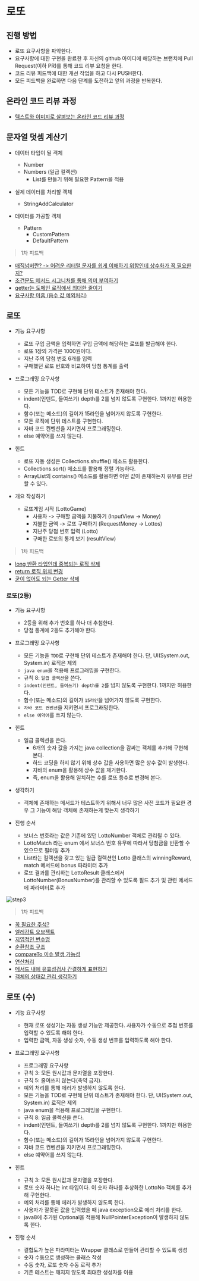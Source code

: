 # 로또
## 진행 방법
* 로또 요구사항을 파악한다.
* 요구사항에 대한 구현을 완료한 후 자신의 github 아이디에 해당하는 브랜치에 Pull Request(이하 PR)를 통해 코드 리뷰 요청을 한다.
* 코드 리뷰 피드백에 대한 개선 작업을 하고 다시 PUSH한다.
* 모든 피드백을 완료하면 다음 단계를 도전하고 앞의 과정을 반복한다.

## 온라인 코드 리뷰 과정
* [텍스트와 이미지로 살펴보는 온라인 코드 리뷰 과정](https://github.com/next-step/nextstep-docs/tree/master/codereview)

## 문자열 덧셈 계산기
- 데이터 타입이 될 객체
    - Number
    - Numbers (일급 컬렉션)
        - List<Number>를 만들기 위해 필요한 Pattern을 적용

- 실제 데이터를 처리할 객체
    - StringAddCalculator
    
- 데이터를 가공할 객체
    - Pattern
        - CustomPattern
        - DefaultPattern

> 1차 피드백
- [매직넘버란? -> 어려운 리터럴 문자를 쉽게 이해하기 위함인데 상수화가 꼭 필요한지?](https://github.com/next-step/java-lotto/pull/1242#discussion_r594298154)
- [조건문도 메서드 시그니처를 통해 의미 부여하기](https://github.com/next-step/java-lotto/pull/1242#discussion_r594304155)
- [getter는 도메인 로직에서 최대한 줄이기](https://github.com/next-step/java-lotto/pull/1242#discussion_r594307685)
- [요구사항 미흡 (음수 값 예외처리)](https://github.com/next-step/java-lotto/pull/1242#discussion_r594310922)

## 로또
- 기능 요구사항
    - 로또 구입 금액을 입력하면 구입 금액에 해당하는 로또를 발급해야 한다.
    - 로또 1장의 가격은 1000원이다.
    - 지난 주의 당첨 번호 6개를 입력
    - 구매했던 로또 번호와 비교하여 당첨 통계를 출력

- 프로그래밍 요구사항
    - 모든 기능을 TDD로 구현해 단위 테스트가 존재해야 한다.
    - indent(인덴트, 들여쓰기) depth를 2를 넘지 않도록 구현한다. 1까지만 허용한다.
    - 함수(또는 메소드)의 길이가 15라인을 넘어가지 않도록 구현한다.
    - 모든 로직에 단위 테스트를 구현한다.
    - 자바 코드 컨벤션을 지키면서 프로그래밍한다.
    - else 예약어를 쓰지 않는다.

- 힌트
    - 로또 자동 생성은 Collections.shuffle() 메소드 활용한다.
    - Collections.sort() 메소드를 활용해 정렬 가능하다.
    - ArrayList의 contains() 메소드를 활용하면 어떤 값이 존재하는지 유무를 판단할 수 있다.

- 개요 작성하기
    - 로또게임 시작 (LottoGame)
        - 사용자 -> 구매할 금액을 지불하기 (InputView -> Money)
        - 지불한 금액 -> 로또 구매하기 (RequestMoney -> Lottos)
        - 지난주 당첨 번호 입력 (Lotto)
        - 구매한 로또의 통계 보기 (resultView)

> 1차 피드백
- [long 반환 타입인데 중복되는 로직 삭제](https://github.com/next-step/java-lotto/pull/1255#discussion_r595985358)
- [return 로직 위치 변경](https://github.com/next-step/java-lotto/pull/1255#discussion_r595986529)
- [굳이 없어도 되는 Getter 삭제](https://github.com/next-step/java-lotto/pull/1255#discussion_r595990045)


### 로또(2등)
- 기능 요구사항
    - 2등을 위해 추가 번호를 하나 더 추첨한다.
    - 당첨 통계에 2등도 추가해야 한다.

- 프로그래밍 요구사항
    - 모든 기능을 `TDD`로 구현해 단위 테스트가 존재해야 한다. 
      단, UI(System.out, System.in) 로직은 제외
    - `java enum`을 적용해 프로그래밍을 구현한다.
    - 규칙 8: `일급 콜렉션`을 쓴다.
    - `indent(인덴트, 들여쓰기) depth를 2`를 넘지 않도록 구현한다. 1까지만 허용한다.
    - 함수(또는 메소드)의 길이가 `15라인`을 넘어가지 않도록 구현한다.
    - `자바 코드 컨벤션`을 지키면서 프로그래밍한다.
    - `else 예약어`를 쓰지 않는다.

- 힌트
    - 일급 콜렉션을 쓴다.
        - 6개의 숫자 값을 가지는 java collection을 감싸는 객체를 추가해 구현해 본다.
        - 하드 코딩을 하지 않기 위해 상수 값을 사용하면 많은 상수 값이 발생한다. 
        - 자바의 enum을 활용해 상수 값을 제거한다. 
        - 즉, enum을 활용해 일치하는 수를 로또 등수로 변경해 본다.
    
- 생각하기
    - 객체에 존재하는 메서드가 테스트하기 위해서 너무 많은 사전 코드가 필요한 경우 
      그 기능이 해당 객체에 존재하는게 맞는지 생각하기

- 진행 순서
    - 보너스 번호라는 값은 기존에 있던 LottoNumber 객체로 관리될 수 있다.
    - LottoMatch 라는 enum 에서 보너스 번호 유무에 따라서 당첨금을 반환할 수 있으므로 필터링 추가
    - List<LottoNumber>라는 컬렉션을 갖고 있는 일급 컬렉션인 Lotto 클래스의 winningReward, match 메서드에 bonus 파라미터 추가
    - 로또 결과를 관리하는 LottoResult 클래스에서 LottoNumber(BonusNumber)를 관리할 수 있도록 필드 추가 및 관련 메서드에 파라미터로 추가  


![step3](docs/lotto_step3.png)

> 1차 피드백
- [꼭 필요한 주석?](https://github.com/next-step/java-lotto/pull/1261#discussion_r596771924)
- [엘레강트 오브젝트](https://github.com/next-step/java-lotto/pull/1261#discussion_r596800376)
- [지엽적인 변수명](https://github.com/next-step/java-lotto/pull/1261#discussion_r596801645)
- [순환참조 구조](https://github.com/next-step/java-lotto/pull/1261#discussion_r596803272)
- [compareTo 이슈 발생 가능성](https://github.com/next-step/java-lotto/pull/1261#discussion_r596806649)
- [연산처리](https://github.com/next-step/java-lotto/pull/1261#discussion_r596810848)
- [메서드 내에 유효성검사 간결하게 표현하기](https://github.com/next-step/java-lotto/pull/1261#discussion_r596825348)
- [객체의 상태값 관리 생각하기](https://github.com/next-step/java-lotto/pull/1261#discussion_r596829039)


## 로또 (수)
- 기능 요구사항
    - 현재 로또 생성기는 자동 생성 기능만 제공한다. 사용자가 수동으로 추첨 번호를 입력할 수 있도록 해야 한다.
    - 입력한 금액, 자동 생성 숫자, 수동 생성 번호를 입력하도록 해야 한다.

- 프로그래밍 요구사항
    - 프로그래밍 요구사항
    - 규칙 3: 모든 원시값과 문자열을 포장한다.
    - 규칙 5: 줄여쓰지 않는다(축약 금지).
    - 예외 처리를 통해 에러가 발생하지 않도록 한다.
    - 모든 기능을 TDD로 구현해 단위 테스트가 존재해야 한다. 단, UI(System.out, System.in) 로직은 제외
    - java enum을 적용해 프로그래밍을 구현한다.
    - 규칙 8: 일급 콜렉션을 쓴다.
    - indent(인덴트, 들여쓰기) depth를 2를 넘지 않도록 구현한다. 1까지만 허용한다.
    - 함수(또는 메소드)의 길이가 15라인을 넘어가지 않도록 구현한다.
    - 자바 코드 컨벤션을 지키면서 프로그래밍한다.
    - else 예약어를 쓰지 않는다.

- 힌트
    - 규칙 3: 모든 원시값과 문자열을 포장한다.
    - 로또 숫자 하나는 int 타입이다. 이 숫자 하나를 추상화한 LottoNo 객체를 추가해 구현한다.
    - 예외 처리를 통해 에러가 발생하지 않도록 한다.
    - 사용자가 잘못된 값을 입력했을 때 java exception으로 에러 처리를 한다.
    - java8에 추가된 Optional을 적용해 NullPointerException이 발생하지 않도록 한다.

- 진행 순서
    - 결합도가 높은 파라미터는 Wrapper 클래스로 만들어 관리할 수 있도록 생성
    - 숫자 수동으로 생성하는 클래스 작성
    - 수동 숫자, 로또 숫자 수동 로직 추가
    - 기존 테스트는 깨지지 않도록 최대한 생성자를 이용
